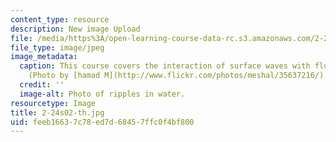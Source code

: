 ```yaml
---
content_type: resource
description: New image Upload
file: /media/https%3A/open-learning-course-data-rc.s3.amazonaws.com/2-24-ocean-wave-interaction-with-ships-and-offshore-energy-systems-13-022-spring-2002/feeb16637c78ed7d68457ffc0f4bf800_2-24s02-th.jpg
file_type: image/jpeg
image_metadata:
  caption: This course covers the interaction of surface waves with floating bodies.
    (Photo by [hamad M](http://www.flickr.com/photos/meshal/35637216/) on Flickr.)
  credit: ''
  image-alt: Photo of ripples in water.
resourcetype: Image
title: 2-24s02-th.jpg
uid: feeb1663-7c78-ed7d-6845-7ffc0f4bf800
---
```

